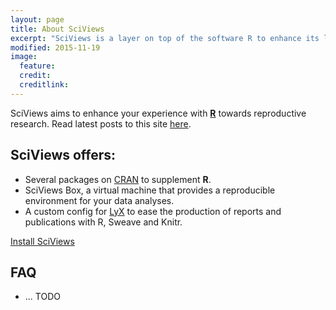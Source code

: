 ```yaml
---
layout: page
title: About SciViews
excerpt: "SciViews is a layer on top of the software R to enhance its language and environment."
modified: 2015-11-19
image:
  feature:
  credit:
  creditlink:
---
```


SciViews aims to enhance your experience with [**R**](http://www.r-project.org) towards reproductive research.
Read latest posts to this site [here](/).

## SciViews offers:

* Several packages on [CRAN](http://cran.r-project.org) to supplement **R**.
* SciViews Box, a virtual machine that provides a reproducible environment for your data analyses.
* A custom config for [LyX](http://www.lyx.org) to ease the production of reports and publications with R, Sweave and Knitr.

<a markdown="0" href="{{ site.url }}/install/" class="btn" target="_self">Install SciViews</a>

## FAQ

* ... TODO
